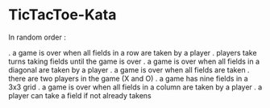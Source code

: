 # TicTacToe-Kata


In random order :

. a game is over when all fields in a row are taken by a player 
. players take turns taking fields until the game is over 
. a game is over when all fields in a diagonal are taken by a player 
. a game is over when all fields are taken 
. there are two players in the game (X and O) 
. a game has nine fields in a 3x3 grid 
. a game is over when all fields in a column are taken by a player 
. a player can take a field if not already takens
